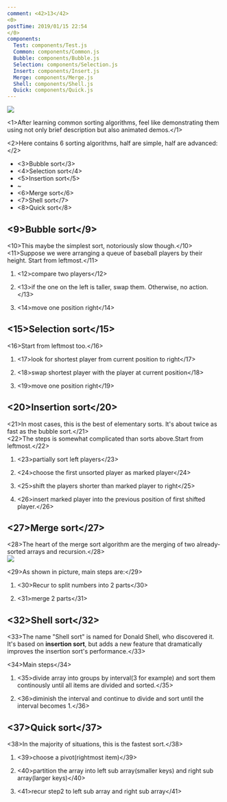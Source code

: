 ```yaml
---
comment: <42>13</42>
<0>
postTime: 2019/01/15 22:54
</0>
components:
  Test: components/Test.js
  Common: components/Common.js
  Bubble: components/Bubble.js
  Selection: components/Selection.js
  Insert: components/Insert.js
  Merge: components/Merge.js
  Shell: components/Shell.js
  Quick: components/Quick.js
---
```

<Common />

![](https://terry-su.github.io/BlogCDN/images/simpson-evolution.jpg)    

<1>After learning common sorting algorithms, feel like demonstrating them using not only brief description but also animated demos.</1>

<2>Here contains 6 sorting algorithms, half are simple, half are advanced:</2>
* <3>Bubble sort</3>
* <4>Selection sort</4>
* <5>Insertion sort</5>
* ~
* <6>Merge sort</6>
* <7>Shell sort</7>
* <8>Quick sort</8>



## <9>Bubble sort</9>
<10>This maybe the simplest sort, notoriously slow though.</10>  
<11>Suppose we were arranging a queue of baseball players by their height. 
Start from leftmost.</11>

1. <12>compare two players</12> 

2. <13>if the one on the left is taller, swap them. Otherwise, no action.</13>

3. <14>move one position right</14>

<Bubble />


## <15>Selection sort</15>
<16>Start from leftmost too.</16>

1. <17>look for shortest player from current position to right</17>

2. <18>swap shortest player with the player at current position</18>

3. <19>move one position right</19>


<Selection />


## <20>Insertion sort</20>
<21>In most cases, this is the best of elementary sorts. It's about twice as fast as the bubble sort.</21>  
<22>The steps is somewhat complicated than sorts above.Start from leftmost.</22>

1. <23>partially sort left players</23>

2. <24>choose the first unsorted player as marked player</24>

3. <25>shift the players shorter than marked player to right</25>

4. <26>insert marked player into the previous  position of first shifted player.</26>

<Insert />





## <27>Merge sort</27>
<28>The heart of the merge sort algorithm are the merging of two already-sorted arrays and recursion.</28>  
![](https://upload.wikimedia.org/wikipedia/commons/thumb/e/e6/Merge_sort_algorithm_diagram.svg/800px-Merge_sort_algorithm_diagram.svg.png)

<29>As shown in picture, main steps are:</29>

1. <30>Recur to split numbers into 2 parts</30>

2. <31>merge 2 parts</31>

<Merge />

## <32>Shell sort</32>
<33>The name "Shell sort" is named for Donald Shell, who discovered it. It's based on **insertion sort**, but adds a new feature that dramatically improves the insertion sort's performance.</33>  

<34>Main steps</34>

1. <35>divide array into groups by interval(3 for example) and sort them continously until all items are divided and sorted.</35>

2. <36>diminish the interval and continue to divide and sort until the interval becomes 1.</36>

<Shell />



## <37>Quick sort</37>
<38>In the majority of situations, this is the fastest sort.</38>

1. <39>choose a pivot(rightmost item)</39>

2. <40>partition the array into left sub array(smaller keys) and right sub array(larger keys)</40>

3. <41>recur step2 to left sub array and right sub array</41>

<Quick />